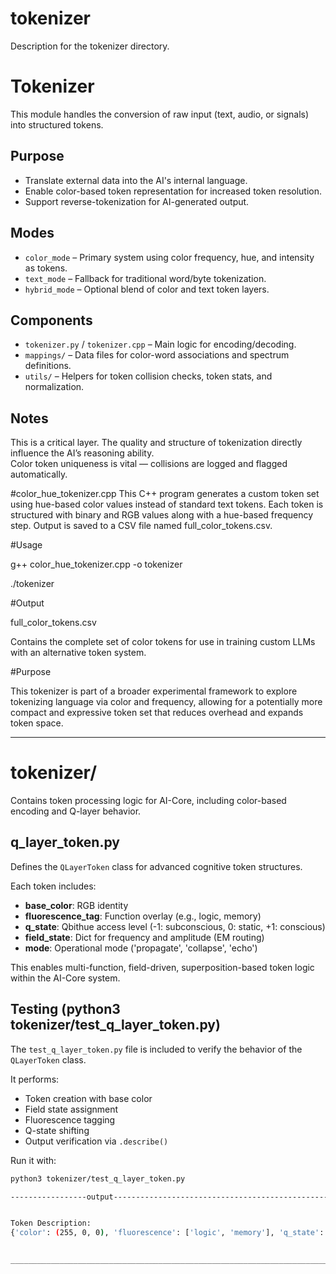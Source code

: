 # tokenizer
Description for the tokenizer directory.

# Tokenizer

This module handles the conversion of raw input (text, audio, or signals) into structured tokens.

## Purpose
- Translate external data into the AI's internal language.
- Enable color-based token representation for increased token resolution.
- Support reverse-tokenization for AI-generated output.

## Modes
- `color_mode` – Primary system using color frequency, hue, and intensity as tokens.
- `text_mode` – Fallback for traditional word/byte tokenization.
- `hybrid_mode` – Optional blend of color and text token layers.

## Components
- `tokenizer.py` / `tokenizer.cpp` – Main logic for encoding/decoding.
- `mappings/` – Data files for color-word associations and spectrum definitions.
- `utils/` – Helpers for token collision checks, token stats, and normalization.

## Notes
This is a critical layer. The quality and structure of tokenization directly influence the AI’s reasoning ability.  
Color token uniqueness is vital — collisions are logged and flagged automatically.

#color_hue_tokenizer.cpp
This C++ program generates a custom token set using hue-based color values instead of standard text tokens.
Each token is structured with binary and RGB values along with a hue-based frequency step.
Output is saved to a CSV file named full_color_tokens.csv.

#Usage

g++ color_hue_tokenizer.cpp -o tokenizer

./tokenizer

#Output

full_color_tokens.csv

Contains the complete set of color tokens for use in training custom LLMs with an alternative token system.

#Purpose

This tokenizer is part of a broader experimental framework to explore tokenizing language via color and frequency,
allowing for a potentially more compact and expressive token set that reduces overhead and expands token space.

______________________________________________________________________________________________________________________

# tokenizer/

Contains token processing logic for AI-Core, including color-based encoding and Q-layer behavior.

## q_layer_token.py

Defines the `QLayerToken` class for advanced cognitive token structures.

Each token includes:
- **base_color**: RGB identity
- **fluorescence_tag**: Function overlay (e.g., logic, memory)
- **q_state**: Qbithue access level (-1: subconscious, 0: static, +1: conscious)
- **field_state**: Dict for frequency and amplitude (EM routing)
- **mode**: Operational mode ('propagate', 'collapse', 'echo')

This enables multi-function, field-driven, superposition-based token logic within the AI-Core system.

## Testing  (python3 tokenizer/test_q_layer_token.py)

The `test_q_layer_token.py` file is included to verify the behavior of the `QLayerToken` class.

It performs:
- Token creation with base color
- Field state assignment
- Fluorescence tagging
- Q-state shifting
- Output verification via `.describe()`

Run it with:

```bash
python3 tokenizer/test_q_layer_token.py

-----------------output------------------------------------------------


Token Description:
{'color': (255, 0, 0), 'fluorescence': ['logic', 'memory'], 'q_state': 1, 'field': {'frequency': 13.5, 'amplitude': 0.72}, 'mode': 'propagate'}


_____________________________________________________________________________________________________________________
